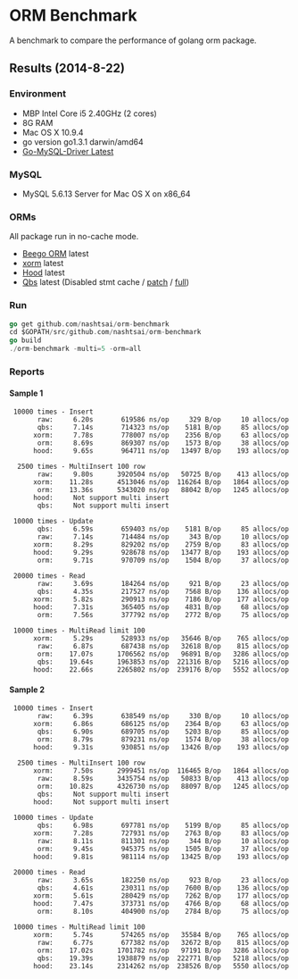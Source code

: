 # ORM Benchmark

A benchmark to compare the performance of golang orm package.

## Results (2014-8-22)

### Environment

* MBP Intel Core i5 2.40GHz (2 cores)
* 8G RAM
* Mac OS X 10.9.4
* go version go1.3.1 darwin/amd64
* [Go-MySQL-Driver Latest](https://github.com/go-sql-driver/mysql)

### MySQL

* MySQL 5.6.13 Server for Mac OS X on x86_64

### ORMs

All package run in no-cache mode.

* [Beego ORM](http://beego.me/docs/mvc/model/overview.md) latest
* [xorm](https://github.com/go-xorm/xorm) latest
* [Hood](https://github.com/eaigner/hood) latest
* [Qbs](https://github.com/coocood/qbs) latest (Disabled stmt cache / [patch](https://gist.github.com/slene/8297019) / [full](https://gist.github.com/slene/8297565))

### Run

```go
go get github.com/nashtsai/orm-benchmark
cd $GOPATH/src/github.com/nashtsai/orm-benchmark
go build
./orm-benchmark -multi=5 -orm=all
```

### Reports

#### Sample 1
```
 10000 times - Insert
       raw:     6.20s       619586 ns/op     329 B/op     10 allocs/op
       qbs:     7.14s       714323 ns/op    5181 B/op     85 allocs/op
      xorm:     7.78s       778007 ns/op    2356 B/op     63 allocs/op
       orm:     8.69s       869307 ns/op    1573 B/op     38 allocs/op
      hood:     9.65s       964711 ns/op   13497 B/op    193 allocs/op

  2500 times - MultiInsert 100 row
       raw:     9.80s      3920504 ns/op   50725 B/op    413 allocs/op
      xorm:    11.28s      4513046 ns/op  116264 B/op   1864 allocs/op
       orm:    13.36s      5343020 ns/op   88042 B/op   1245 allocs/op
      hood:     Not support multi insert
       qbs:     Not support multi insert

 10000 times - Update
       qbs:     6.59s       659403 ns/op    5181 B/op     85 allocs/op
       raw:     7.14s       714484 ns/op     343 B/op     10 allocs/op
      xorm:     8.29s       829202 ns/op    2759 B/op     83 allocs/op
      hood:     9.29s       928678 ns/op   13477 B/op    193 allocs/op
       orm:     9.71s       970709 ns/op    1504 B/op     37 allocs/op

 20000 times - Read
       raw:     3.69s       184264 ns/op     921 B/op     23 allocs/op
       qbs:     4.35s       217527 ns/op    7568 B/op    136 allocs/op
      xorm:     5.82s       290913 ns/op    7186 B/op    177 allocs/op
      hood:     7.31s       365405 ns/op    4831 B/op     68 allocs/op
       orm:     7.56s       377792 ns/op    2772 B/op     75 allocs/op

 10000 times - MultiRead limit 100
      xorm:     5.29s       528933 ns/op   35646 B/op    765 allocs/op
       raw:     6.87s       687438 ns/op   32618 B/op    815 allocs/op
       orm:    17.07s      1706562 ns/op   96891 B/op   3286 allocs/op
       qbs:    19.64s      1963853 ns/op  221316 B/op   5216 allocs/op
      hood:    22.66s      2265802 ns/op  239176 B/op   5552 allocs/op
```

#### Sample 2
```
 10000 times - Insert
       raw:     6.39s       638549 ns/op     330 B/op     10 allocs/op
      xorm:     6.86s       686125 ns/op    2364 B/op     63 allocs/op
       qbs:     6.90s       689705 ns/op    5203 B/op     85 allocs/op
       orm:     8.79s       879231 ns/op    1574 B/op     38 allocs/op
      hood:     9.31s       930851 ns/op   13426 B/op    193 allocs/op

  2500 times - MultiInsert 100 row
      xorm:     7.50s      2999451 ns/op  116465 B/op   1864 allocs/op
       raw:     8.59s      3435754 ns/op   50833 B/op    413 allocs/op
       orm:    10.82s      4326730 ns/op   88097 B/op   1245 allocs/op
       qbs:     Not support multi insert
      hood:     Not support multi insert

 10000 times - Update
       qbs:     6.98s       697781 ns/op    5199 B/op     85 allocs/op
      xorm:     7.28s       727931 ns/op    2763 B/op     83 allocs/op
       raw:     8.11s       811301 ns/op     344 B/op     10 allocs/op
       orm:     9.45s       945375 ns/op    1505 B/op     37 allocs/op
      hood:     9.81s       981114 ns/op   13425 B/op    193 allocs/op

 20000 times - Read
       raw:     3.65s       182250 ns/op     923 B/op     23 allocs/op
       qbs:     4.61s       230311 ns/op    7600 B/op    136 allocs/op
      xorm:     5.61s       280429 ns/op    7262 B/op    177 allocs/op
      hood:     7.47s       373731 ns/op    4766 B/op     68 allocs/op
       orm:     8.10s       404900 ns/op    2784 B/op     75 allocs/op

 10000 times - MultiRead limit 100
      xorm:     5.74s       574265 ns/op   35584 B/op    765 allocs/op
       raw:     6.77s       677382 ns/op   32672 B/op    815 allocs/op
       orm:    17.02s      1701782 ns/op   97191 B/op   3286 allocs/op
       qbs:    19.39s      1938879 ns/op  222771 B/op   5218 allocs/op
      hood:    23.14s      2314262 ns/op  238526 B/op   5550 allocs/op

```
